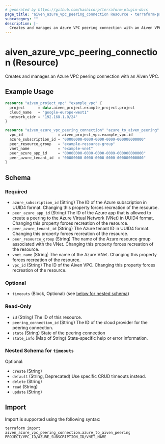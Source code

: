 ```yaml
---
# generated by https://github.com/hashicorp/terraform-plugin-docs
page_title: "aiven_azure_vpc_peering_connection Resource - terraform-provider-aiven"
subcategory: ""
description: |-
  Creates and manages an Azure VPC peering connection with an Aiven VPC.
---
```


# aiven_azure_vpc_peering_connection (Resource)

Creates and manages an Azure VPC peering connection with an Aiven VPC.

## Example Usage

```terraform
resource "aiven_project_vpc" "example_vpc" {
  project      = data.aiven_project.example_project.project
  cloud_name   = "google-europe-west1"
  network_cidr = "192.168.1.0/24"
}

resource "aiven_azure_vpc_peering_connection" "azure_to_aiven_peering" {
  vpc_id                = aiven_project_vpc.example_vpc.id
  azure_subscription_id = "00000000-0000-0000-0000-000000000000"
  peer_resource_group   = "example-resource-group"
  vnet_name             = "example-vnet"
  peer_azure_app_id     = "00000000-0000-0000-0000-000000000000"
  peer_azure_tenant_id  = "00000000-0000-0000-0000-000000000000"
}
```

<!-- schema generated by tfplugindocs -->
## Schema

### Required

- `azure_subscription_id` (String) The ID of the Azure subscription in UUID4 format. Changing this property forces recreation of the resource.
- `peer_azure_app_id` (String) The ID of the Azure app that is allowed to create a peering to the Azure Virtual Network (VNet) in UUID4 format. Changing this property forces recreation of the resource.
- `peer_azure_tenant_id` (String) The Azure tenant ID in UUID4 format. Changing this property forces recreation of the resource.
- `peer_resource_group` (String) The name of the Azure resource group associated with the VNet. Changing this property forces recreation of the resource.
- `vnet_name` (String) The name of the Azure VNet. Changing this property forces recreation of the resource.
- `vpc_id` (String) The ID of the Aiven VPC. Changing this property forces recreation of the resource.

### Optional

- `timeouts` (Block, Optional) (see [below for nested schema](#nestedblock--timeouts))

### Read-Only

- `id` (String) The ID of this resource.
- `peering_connection_id` (String) The ID of the cloud provider for the peering connection.
- `state` (String) State of the peering connection
- `state_info` (Map of String) State-specific help or error information.

<a id="nestedblock--timeouts"></a>
### Nested Schema for `timeouts`

Optional:

- `create` (String)
- `default` (String, Deprecated) Use specific CRUD timeouts instead.
- `delete` (String)
- `read` (String)
- `update` (String)

## Import

Import is supported using the following syntax:

```shell
terraform import aiven_azure_vpc_peering_connection.azure_to_aiven_peering PROJECT/VPC_ID/AZURE_SUBSCRIPTION_ID/VNET_NAME
```
